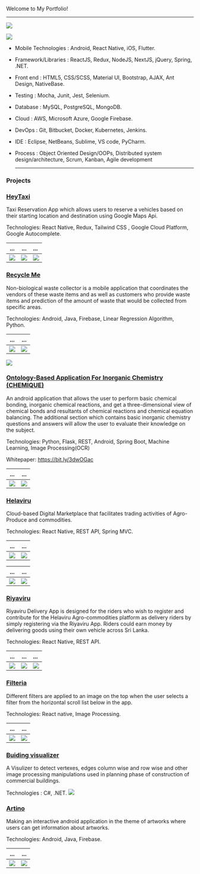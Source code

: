 

Welcome to My Portfolio!

---

![](images/re5.gif) 

![](images/result.gif) 

- Mobile Technologies : Android, React Native, iOS, Flutter.
- Framework/Libraries : ReactJS, Redux, NodeJS, NextJS, jQuery, Spring, .NET.
- Front end : HTML5, CSS/SCSS, Material UI, Bootstrap, AJAX, Ant Design, NativeBase.
- Testing : Mocha, Junit, Jest, Selenium.
- Database : MySQL, PostgreSQL, MongoDB.
- Cloud : AWS, Microsoft Azure, Google Firebase.
- DevOps : Git, Bitbucket, Docker, Kubernetes, Jenkins.
- IDE : Eclipse, NetBeans, Sublime, VS code, PyCharm.
- Process : Object Oriented Design/OOPs, Distributed system design/architecture, Scrum, Kanban,
  Agile development
  
  ------
  
### Projects

### [HeyTaxi](https://github.com/yazyazz/Hey-Taxi/)

Taxi Reservation App which allows users to reserve a vehicles based on their starting location and destination using Google Maps Api.

Technologies: React Native, Redux, Tailwind CSS , Google Cloud Platform, Google Autocomplete.

...                         |  ...                       |        ...
:-------------------------:|:-------------------------:|:------------------------
![](images/tax1.jpg)|![](images/tax2.jpg)|  ![](images/tax3.jpg)

### [Recycle Me](https://github.com/yazyazz/RecycleMe/)
 
 Non-biological waste collector is a mobile application that coordinates the vendors of these waste items
 and as well as customers who provide waste items and prediction of the amount of waste that would be collected from specific areas. 
 
 Technologies: Android, Java, Firebase, Linear Regression Algorithm, Python.
 
 ...                         |  ...
:-------------------------:|:-------------------------:
![](images/re1.png)|![](images/re2.png)

 ![](images/recycleMe.gif)
 
### [Ontology-Based Application For Inorganic Chemistry (CHEMIQUE)](https://github.com/yazyazz/ChemiqueCOM3D/)

An android application that allows the user to perform basic chemical bonding, inorganic chemical reactions, and get a three-dimensional view of chemical bonds and resultants of chemical reactions and chemical equation balancing. The additional section which contains basic inorganic chemistry questions and answers will allow the user to evaluate their knowledge on the subject.

Technologies: Python, Flask, REST, Android, Spring Boot, Machine Learning, Image Processing(OCR)

Whitepaper: https://bit.ly/3dwOGac
  
...                         |  ...
:-------------------------:|:-------------------------:
![](images/ch1.png)       |       ![](images/ch4.png)

### [Helaviru](https://play.google.com/store/apps/details?id=com.helavirufarmermobi&hl=en_CA&gl=US/)

Cloud-based Digital Marketplace that facilitates trading activities of Agro-Produce and commodities.

Technologies: React Native, REST API, Spring MVC.


...                         |  ...
:-------------------------:|:-------------------------:
![](images/he.png)  |  ![](images/he1.png)

...                         |  ...
:-------------------------:|:-------------------------:
![](images/he2.png)  |  ![](images/he3.png)


### [Riyaviru](https://play.google.com/store/apps/details?id=com.riyaviru&hl=en_CA&gl=US/)

Riyaviru Delivery App is designed for the riders who wish to register and contribute for the Helaviru Agro-commodities platform as delivery riders by simply registering via the Riyaviru App. Riders could earn money by delivering goods using their own vehicle across Sri Lanka.


Technologies: React Native, REST API.

...                         |  ...                       |        ...
:-------------------------:|:-------------------------:|:------------------------
![](images/riyav1.png)|![](images/riyav2.png)|  ![](images/riyav3.png)


### [Filteria](https://github.com/yazyazz/Cat-Filteria/)

Different filters are applied to an image on the top when the user selects a filter from the horizontal scroll list below in the app.

Technologies: React native, Image Processing.
  
...                         |  ...
:-------------------------:|:-------------------------:
![](images/filter1Potrait.png)  |  ![](images/filter2Potrait.png)


### [Buiding visualizer](https://github.com/yazyazz/hispro/)

A Visulizer to detect vertexes, edges column wise and row wise and other image processing manipulations used in planning phase of construction of commercial buildings.

Technologies : C#, .NET.
![](images/histo.png)

### [Artino](https://github.com/yazyazz/Artwork_App/)

Making an interactive android application in the theme of artworks where users can get information about artworks.

Technologies: Android, Java, Firebase.

...                         |  ...                       
:-------------------------:|:-------------------------:|
![](images/ar1.png)|![](images/ar2.png)| 









